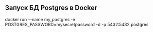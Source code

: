 ## Запуск БД Postgres в Docker

docker run --name my_postgres -e POSTGRES_PASSWORD=mysecretpassword -d -p 5432:5432 postgres